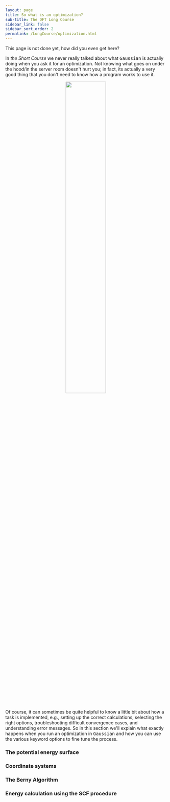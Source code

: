 ```yaml
---
layout: page
title: So what is an optimization?
sub-title: The DFT Long Course
sidebar_link: false
sidebar_sort_order: 2
permalink: /LongCourse/optimization.html
---
```


This page is not done yet, how did you even get here?

In *the Short Course* we never really talked about what <kbd>Gaussian</kbd> is actually doing when you ask it for an optimization. Not knowing what goes on under the hood/in the server room doesn't hurt you; in fact, its actually a very good thing that you don't need to know how a program works to use it.  

<center>
  <img src='/dftCourse/assets/images/LC/miracle.png' style="width:50%">
</center>

Of course, it can sometimes be quite helpful to know a little bit about how a task is implemented, e.g., setting up the correct calculations, selecting the right options, troubleshooting difficult convergence cases, and understanding error messages. So in this section we'll explain what exactly happens when you run an optimization in <kbd>Gaussian</kbd> and how you can use the various keyword options to fine tune the process.

### The potential energy surface

### Coordinate systems

### The Berny Algorithm

### Energy calculation using the SCF procedure
